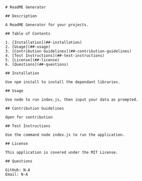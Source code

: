 
    # ReadME Generator

    ## Description

    A ReadME Generator for your projects.

    ## Table of Contents

    1. [Installation](##-installation)
    2. [Usage](##-usage)
    3. [Contribution Guidelines](##-contribution-guidelines)
    4. [Test Instructions](##-test-instructions)
    5. [License](##-license)
    6. [Questions](##-questions)

    ## Installation

    Use npm install to install the dependant libraries.

    ## Usage

    Use node to run index.js, then input your data as prompted.

    ## Contribution Guidelines

    Open for contribution

    ## Test Instructions

    Use the command node index.js to run the application.

    ## License

    This application is covered under the MIT License.

    ## Questions

    GitHub: N-A
    Email: N-A